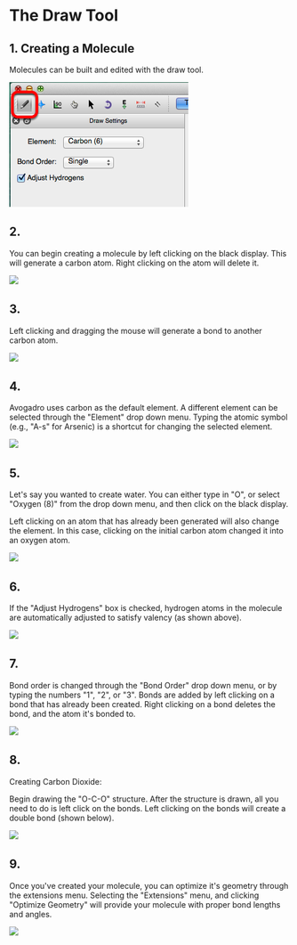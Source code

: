 ---
---
# The Draw Tool

## 1. Creating a Molecule

Molecules can be built and edited with the draw tool.

![Creating a Molecule][1]

[1]: images/1-draw-tool/creating-a-molecule.png

## 2.

You can begin creating a molecule by left clicking on the black display. This will generate a carbon atom. Right clicking on the atom will delete it.

![][2]

[2]: images/1-draw-tool/920ffd71-e049-4985-8321-4add7cd04bf2.png

## 3.

Left clicking and dragging the mouse will generate a bond to another carbon atom. 

![][3]

[3]: images/1-draw-tool/f394d0be-61bc-46ec-ab0f-5bb1ae905293.png

## 4.

Avogadro uses carbon as the default element. A different element can be selected through the "Element" drop down menu. Typing the atomic symbol (e.g., "A-s" for Arsenic) is a shortcut for changing the selected element.

![][4]

[4]: images/1-draw-tool/a64918a4-9158-427c-92d3-f70839c39b7f.png

## 5.

Let's say you wanted to create water. You can either type in "O", or select "Oxygen (8)" from the drop down menu, and then click on the black display. 

Left clicking on an atom that has already been generated will also change the element. In this case, clicking on the initial carbon atom changed it into an oxygen atom.

![][5]

[5]: images/1-draw-tool/e87cd104-b0a5-4b7a-80bd-562252aed8b6.png

## 6.

If the "Adjust Hydrogens" box is checked, hydrogen atoms in the molecule are automatically adjusted to satisfy valency (as shown above).

![][6]

[6]: images/1-draw-tool/60e63e32-ca96-495d-8238-bfa03b2cf0f8.png

## 7.

Bond order is changed through the "Bond Order" drop down menu, or by typing the numbers "1", "2", or "3". Bonds are added by left clicking on a bond that has already been created. Right clicking on a bond deletes the bond, and the atom it's bonded to.

![][7]

[7]: images/1-draw-tool/d8a2035c-15e6-47b1-a6fd-3903ea7c1599.png

## 8.

Creating Carbon Dioxide:

Begin drawing the "O-C-O" structure. After the structure is drawn, all you need to do is left click on the bonds. Left clicking on the bonds will create a double bond (shown below). 

![][8]

[8]: images/1-draw-tool/e90a230d-8b65-4f23-93a6-cfb628709bf4.png

## 9.

Once you've created your molecule, you can optimize it's geometry through the extensions menu. Selecting the "Extensions" menu, and clicking "Optimize Geometry" will provide your molecule with proper bond lengths and angles.

![][9]

[9]: images/1-draw-tool/df25a76f-030a-4414-bb0c-ae2ca98c1f78.png
